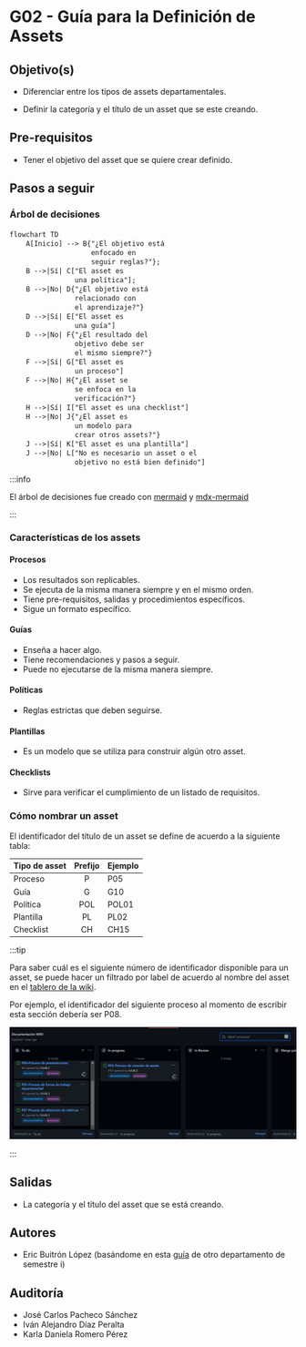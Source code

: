 # G02 - Guía para la Definición de Assets

## Objetivo(s)

- Diferenciar entre los tipos de assets departamentales.

- Definir la categoría y el título de un asset que se este creando.

## Pre-requisitos

- Tener el objetivo del asset que se quiere crear definido.

## Pasos a seguir

### Árbol de decisiones

```mermaid
flowchart TD
    A[Inicio] --> B{"¿El objetivo está 
                    enfocado en 
                    seguir reglas?"};
    B -->|Sí| C["El asset es 
                una política"];
    B -->|No| D{"¿El objetivo está
                relacionado con
                el aprendizaje?"}
    D -->|Sí| E["El asset es 
                una guía"]
    D -->|No| F{"¿El resultado del
                objetivo debe ser
                el mismo siempre?"}
    F -->|Sí| G["El asset es 
                un proceso"]
    F -->|No| H{"¿El asset se
                se enfoca en la
                verificación?"}
    H -->|Sí| I["El asset es una checklist"]
    H -->|No| J{"¿El asset es
                un modelo para
                crear otros assets?"}
    J -->|Sí| K["El asset es una plantilla"]
    J -->|No| L["No es necesario un asset o el 
                objetivo no está bien definido"]
```

:::info

El árbol de decisiones fue creado con [mermaid](https://mermaid-js.github.io/mermaid/#/README) y [mdx-mermaid](https://github.com/sjwall/mdx-mermaid)

:::

### Características de los assets

#### Procesos

- Los resultados son replicables.
- Se ejecuta de la misma manera siempre y en el mismo orden.
- Tiene pre-requisitos, salidas y procedimientos específicos.
- Sigue un formato específico.

#### Guías

- Enseña a hacer algo.
- Tiene recomendaciones y pasos a seguir.
- Puede no ejecutarse de la misma manera siempre.

#### Políticas

- Reglas estrictas que deben seguirse.

#### Plantillas

- Es un modelo que se utiliza para construir algún otro asset.

#### Checklists

- Sirve para verificar el cumplimiento de un listado de requisitos.

### Cómo nombrar un asset

El identificador del título de un asset se define de acuerdo a la siguiente tabla:

| Tipo de asset | Prefijo | Ejemplo |
|---------------|:-------:|---------|
| Proceso | P | P05 |
| Guía | G | G10 |
| Política | POL | POL01 |
| Plantilla | PL | PL02 |
| Checklist | CH | CH15 |

:::tip

Para saber cuál es el siguiente número de identificador disponible para un asset, se puede hacer un filtrado por label de acuerdo al nombre del asset en el [tablero de la wiki](https://github.com/Taro-IT/docs/projects/1).

Por ejemplo, el identificador del siguiente proceso al momento de escribir esta sección debería ser P08.

![image](../../static/img/guias/G02/name-definition.png)

:::

## Salidas

- La categoría y el título del asset que se está creando.

## Autores

- Eric Buitrón López (basándome en esta [guía](https://impulse-semestrei.github.io/guias/Guadecreacindeprocesos.html) de otro departamento de semestre i)

## Auditoría

- José Carlos Pacheco Sánchez
- Iván Alejandro Díaz Peralta
- Karla Daniela Romero Pérez
